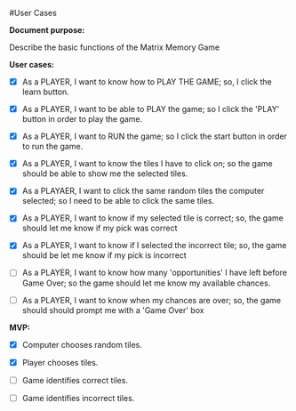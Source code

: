 #User Cases

__Document purpose:__

Describe the basic functions of the Matrix Memory Game


**User cases:**

- [x] As a PLAYER, I want to know how to PLAY THE GAME; so, I click the learn button.

- [x] As a PLAYER, I want to be able to PLAY the game; so I click the 'PLAY' button in order to play the game.

- [x] As a PLAYER, I want to RUN the game; so I click the start button in order to run the game.

- [x] As a PLAYER, I want to know the tiles I have to click on; so the game should be able to show me the selected tiles.

- [x] As a PLAYAER, I want to click the same random tiles the computer selected; so I need to be able to click the same tiles.

- [x] As a PLAYER, I want to know if my selected tile is correct; so, the game should let me know if my pick was correct

- [x] As a PLAYER, I want to know if I selected the incorrect tile; so, the game should be let me know if my pick is incorrect

- [ ] As a PLAYER, I want to know how many 'opportunities' I have left before Game Over; so the game should let me know my available chances.

- [ ] As a PLAYER, I want to know when my chances are over; so, the game should should prompt me with a 'Game Over' box


**MVP:**

- [x] Computer chooses random tiles.

- [x] Player chooses tiles.

- [ ] Game identifies correct tiles.

- [ ] Game identifies incorrect tiles.

